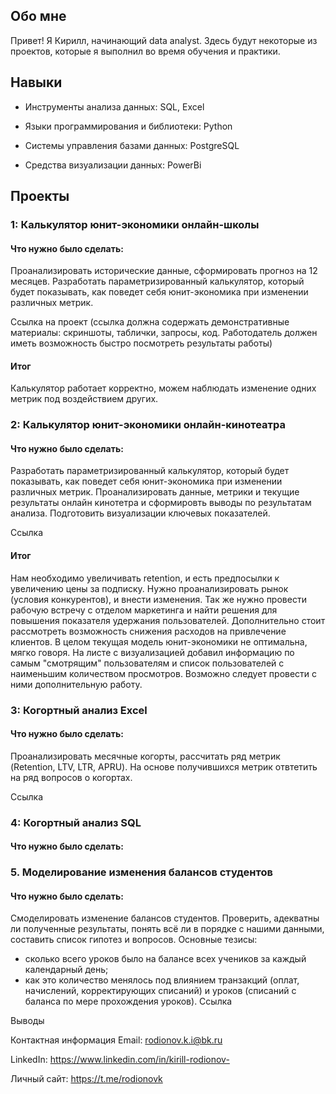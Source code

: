 ## Обо мне

Привет! Я Кирилл, начинающий data analyst. Здесь будут некоторые из проектов, которые я выполнил во время обучения и практики.

## Навыки

- Инструменты анализа данных: SQL, Excel

- Языки программирования и библиотеки: Python

- Системы управления базами данных: PostgreSQL

- Средства визуализации данных: PowerBi

## Проекты

### 1: Калькулятор юнит-экономики онлайн-школы

#### Что нужно было сделать:
Проанализировать исторические данные, сформировать прогноз на 12 месяцев.
Разработать параметризированный калькулятор, который будет показывать, как поведет себя юнит-экономика при изменении различных метрик.

Ссылка на проект (ссылка должна содержать демонстративные материалы: скриншоты, таблички, запросы, код. Работодатель должен иметь возможность быстро посмотреть результаты работы)

#### Итог

Калькулятор работает корректно, можем наблюдать изменение одних метрик под воздействием других.

### 2: Калькулятор юнит-экономики онлайн-кинотеатра

#### Что нужно было сделать:
Разработать параметризированный калькулятор, который будет показывать, как поведет себя юнит-экономика при изменении различных метрик.
Проанализировать данные, метрики и текущие результаты онлайн кинотетра и сформировть выводы по результатам анализа.
Подготовить визуализации ключевых показателей.

Ссылка

#### Итог
Нам необходимо увеличивать retention, и есть предпосылки к увеличению цены за подписку. Нужно проанализировать рынок (условия конкурентов), и внести изменения. Так же нужно провести рабочую встречу с отделом маркетинга и найти решения для повышения показателя удержания пользователей. Дополнительно стоит рассмотреть возможность снижения расходов на привлечение клиентов. В целом текущая модель юнит-экономики не оптимальна, мягко говоря. На листе с визуализацией добавил информацию по самым "смотрящим" пользователям и список пользователей с наименьшим количеством просмотров. Возможно следует провести с ними дополнительную работу.

### 3: Когортный анализ Excel

#### Что нужно было сделать:
Проанализировать месячные когорты, рассчитать ряд метрик (Retention, LTV, LTR, APRU). На основе получившихся метрик отвтетить на ряд вопросов о когортах.

Ссылка

### 4: Когортный анализ SQL

#### Что нужно было сделать:


### 5. Моделирование изменения балансов студентов

#### Что нужно было сделать:
Cмоделировать изменение балансов студентов. Проверить, адекватны ли полученные результаты, понять всё ли в порядке с нашими данными, составить список гипотез и вопросов.
Основные тезисы:
- сколько всего уроков было на балансе всех учеников за каждый календарный день;
- как это количество менялось под влиянием транзакций (оплат, начислений, корректирующих списаний) и уроков (списаний с баланса по мере прохождения уроков).
Ссылка

Выводы


Контактная информация
Email: rodionov.k.i@bk.ru

LinkedIn: https://www.linkedin.com/in/kirill-rodionov-

Личный сайт: https://t.me/rodionovk


